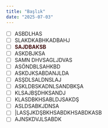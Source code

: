 ```yaml
---
title: "Başlık"
date: "2025-07-03"
---
```


* [ ] ASBDLHAS
* [ ] SLAKDKABHKADBAHJ
* [ ] <span style="color: #421111">**SAJDBAKSB**</span>
* [ ] ASKDBJKSA
* [ ] SAMN DHVSAGLJDVAS
* [ ] ASÖNDBLSAHKBD
* [ ] ASKDJKSABDANJLDA
* [ ] ASŞDLSALDNSLAJ
* [ ] ASKLDBSKADNLSANDBKŞA
* [ ] KLSAJBŞDHKSANDJ
* [ ] KLASDBKHSABLDJSAKDŞ
* [ ] ASLDSABKJDNSA
* [ ] |LASŞJKDŞBKHSABDKHSABDKASB
* [ ] AJNSKDVJLSABDK
